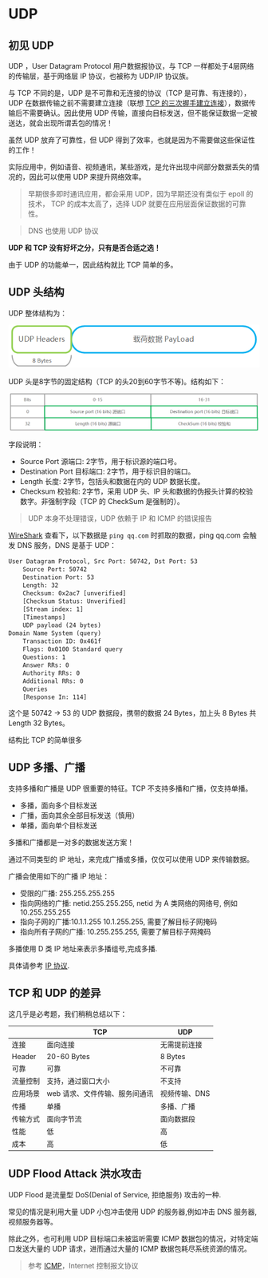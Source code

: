 # UDP

## 初见 UDP

UDP ，User Datagram Protocol 用户数据报协议，与 TCP 一样都处于4层网络的传输层，基于网络层 IP 协议，也被称为 UDP/IP 协议族。

与 TCP 不同的是，UDP 是不可靠和无连接的协议（TCP 是可靠、有连接的），UDP 在数据传输之前不需要建立连接（联想 [TCP 的三次握手建立连接](./tcp.md)），数据传输后不需要确认。因此使用 UDP 传输，直接向目标发送，但不能保证数据一定被送达，就会出现所谓丢包的情况！

虽然 UDP 放弃了可靠性，但 UDP 得到了效率，也就是因为不需要做这些保证性的工作！

实际应用中，例如语音、视频通讯，某些游戏，是允许出现中间部分数据丢失的情况的，因此可以使用 UDP 来提升网络效率。

> 早期很多即时通讯应用，都会采用 UDP，因为早期还没有类似于 epoll 的技术， TCP 的成本太高了，选择 UDP 就要在应用层面保证数据的可靠性。

> DNS 也使用 UDP 协议

**UDP 和 TCP 没有好坏之分，只有是否合适之选！**

由于 UDP 的功能单一，因此结构就比 TCP 简单的多。

## UDP 头结构

UDP 整体结构为：

![](./assets/udp-header.png)

UDP 头是8字节的固定结构（TCP 的头20到60字节不等)。结构如下：

![](./assets/udp-header-format.png)

字段说明：

- Source Port  源端口: 2字节，用于标识源的端口号。
- Destination Port 目标端口: 2字节，用于标识目的端口。
- Length 长度: 2字节，包括头和数据在内的 UDP 数据长度。
- Checksum 校验和: 2字节，采用 UDP 头、IP 头和数据的伪报头计算的校验数字。非强制字段（TCP 的 CheckSum 是强制的）。

> UDP 本身不处理错误，UDP 依赖于 IP 和 ICMP 的错误报告

[WireShark](../tools/wireshark.md) 查看下，以下数据是 `ping qq.com` 时抓取的数据，ping qq.com 会触发 DNS 服务，DNS 是基于 UDP：

```
User Datagram Protocol, Src Port: 50742, Dst Port: 53
    Source Port: 50742
    Destination Port: 53
    Length: 32
    Checksum: 0x2ac7 [unverified]
    [Checksum Status: Unverified]
    [Stream index: 1]
    [Timestamps]
    UDP payload (24 bytes)
Domain Name System (query)
    Transaction ID: 0x461f
    Flags: 0x0100 Standard query
    Questions: 1
    Answer RRs: 0
    Authority RRs: 0
    Additional RRs: 0
    Queries
    [Response In: 114]

```

这个是 50742 -> 53 的 UDP 数据段，携带的数据 24 Bytes，加上头 8 Bytes 共 Length 32 Bytes。

结构比 TCP 的简单很多

## UDP 多播、广播

支持多播和广播是 UDP 很重要的特征。TCP 不支持多播和广播，仅支持单播。

- 多播，面向多个目标发送
- 广播，面向其余全部目标发送（慎用）
- 单播，面向单个目标发送

多播和广播都是一对多的数据发送方案！

通过不同类型的 IP 地址，来完成广播或多播，仅仅可以使用 UDP 来传输数据。

广播会使用如下的广播 IP 地址：

- 受限的广播: 255.255.255.255
- 指向网络的广播: netid.255.255.255, netid 为 A 类网络的网络号, 例如 10.255.255.255
- 指向子网的广播:10.1.1.255 10.1.255.255, 需要了解目标子网掩码
- 指向所有子网的广播: 10.255.255.255, 需要了解目标子网掩码

多播使用 D 类 IP 地址来表示多播组号,完成多播.

具体请参考 [IP 协议](./ip.md).

## TCP 和 UDP 的差异

这几乎是必考题，我们稍稍总结以下：

|          | TCP                            | UDP           |
| -------- | ------------------------------ | ------------- |
| 连接     | 面向连接                       | 无需提前连接  |
| Header   | 20-60 Bytes                    | 8 Bytes       |
| 可靠     | 可靠                           | 不可靠        |
| 流量控制 | 支持，通过窗口大小             | 不支持        |
| 应用场景 | web 请求、文件传输、服务间通讯 | 视频传输、DNS |
| 传播     | 单播                           | 多播、广播    |
| 传输方式 | 面向字节流                     | 面向数据段    |
| 性能     | 低                             | 高            |
| 成本     | 高                             | 低            |

## UDP Flood Attack 洪水攻击

UDP Flood 是流量型 DoS(Denial of Service, 拒绝服务) 攻击的一种. 

常见的情况是利用大量 UDP 小包冲击使用 UDP 的服务器,例如冲击 DNS 服务器, 视频服务器等。

除此之外，也可利用 UDP 目标端口未被监听需要 ICMP 数据包的情况，对特定端口发送大量的 UDP 请求，进而通过大量的 ICMP 数据包耗尽系统资源的情况。

> 参考 [ICMP](./icmp.md)，Internet 控制报文协议